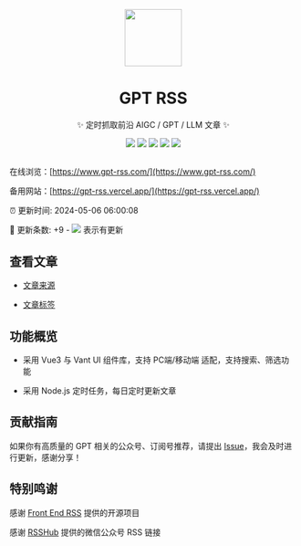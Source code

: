 <p align="center">
  <img width="100" src="https://lty-image-bed.oss-cn-shenzhen.aliyuncs.com/blog/openai.webp" />
</p>
<div align="center">
 
# GPT RSS

<!-- prettier-ignore-start -->
<!-- markdownlint-disable-next-line MD036 -->
✨ 定时抓取前沿 AIGC / GPT / LLM 文章 ✨
<!-- prettier-ignore-end -->

<p align="center">
  <img src="https://img.shields.io/github/v/release/ltyzzzxxx/gpt-rss?display_name=tag" />
  <img src="https://img.shields.io/github/stars/ltyzzzxxx/gpt-rss" />
  <img src="https://img.shields.io/github/forks/ltyzzzxxx/gpt-rss" />
  <img src="https://img.shields.io/github/issues/ltyzzzxxx/gpt-rss" />
  <img src="https://img.shields.io/badge/license-Apache%20-yellow.svg" />
</p>

</div>

## 

在线浏览：[https://www.gpt-rss.com/](https://www.gpt-rss.com/)

备用网站：[https://gpt-rss.vercel.app/](https://gpt-rss.vercel.app/)

:alarm_clock: 更新时间: 2024-05-06 06:00:08

:rocket: 更新条数: +9 - ![](/assets/dot.png) 表示有更新

## 查看文章

- [文章来源](/CATEGORIES.md)

- [文章标签](/TAGS.md)

## 功能概览

- 采用 Vue3 与 Vant UI 组件库，支持 PC端/移动端 适配，支持搜索、筛选功能

- 采用 Node.js 定时任务，每日定时更新文章

## 贡献指南

如果你有高质量的 GPT 相关的公众号、订阅号推荐，请提出 [Issue](https://github.com/ltyzzzxxx/gpt-rss/issues)，我会及时进行更新，感谢分享！

## 特别鸣谢

感谢 [Front End RSS](https://github.com/ChanceYu/front-end-rss) 提供的开源项目

感谢 [RSSHub](https://github.com/DIYgod/RSSHub) 提供的微信公众号 RSS 链接
